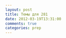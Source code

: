 ```yaml
---
layout: post
title: Темы для 281
date: 2012-03-19T13:31:00
comments: true
categories: prep
---
```


